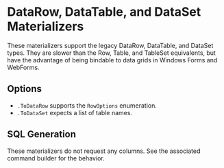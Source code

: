 ﻿# DataRow, DataTable, and DataSet Materializers

These materializers support the legacy DataRow, DataTable, and DataSet types. They are slower than the Row, Table, and TableSet equivalents, but have the advantage of being bindable to data grids in Windows Forms and WebForms.

## Options

* `.ToDataRow` supports the `RowOptions` enumeration.
* `.ToDataSet` expects a list of table names.

## SQL Generation

These materializers do not request any columns. See the associated command builder for the behavior.
